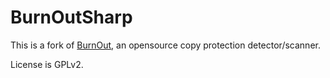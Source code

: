 BurnOutSharp
============
This is a fork of [BurnOut](https://sourceforge.net/projects/burnout), an opensource copy protection detector/scanner.

License is GPLv2.

